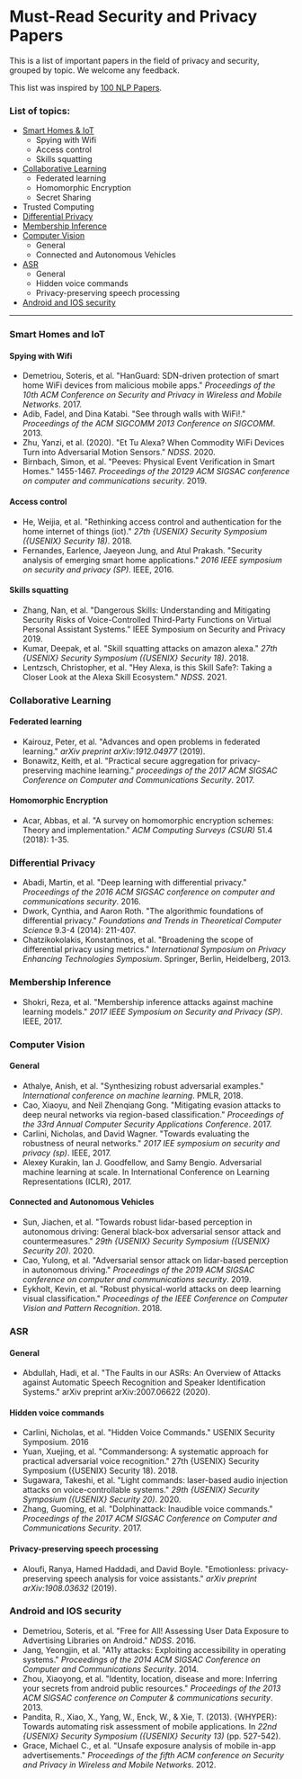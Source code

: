 # Must-Read Security and Privacy Papers

This is a list of important papers in the field of privacy and security, grouped by topic. We welcome any feedback.

This list was inspired by [100 NLP Papers](https://github.com/mhagiwara/100-nlp-papers).

### List of topics: 
- [Smart Homes & IoT](#smart-homes-and-iot)
	- Spying with Wifi
	- Access control
	- Skills squatting 
- [Collaborative Learning](#collaborative-learning)
	- Federated learning
	- Homomorphic Encryption
	- Secret Sharing
- Trusted Computing
- [Differential Privacy](#differential-privacy)
- [Membership Inference](#membership-inference)
- [Computer Vision](#computer-vision)
	- General
	- Connected and Autonomous Vehicles
- [ASR](#asr)
	- General
	- Hidden voice commands
	- Privacy-preserving speech processing
-  [Android and IOS security](#android-and-ios-security)

---

### Smart Homes and IoT

#### Spying with Wifi
- Demetriou, Soteris, et al. "HanGuard: SDN-driven protection of smart home WiFi devices from malicious mobile apps." _Proceedings of the 10th ACM Conference on Security and Privacy in Wireless and Mobile Networks_. 2017.
- Adib, Fadel, and Dina Katabi. "See through walls with WiFi!." _Proceedings of the ACM SIGCOMM 2013 Conference on SIGCOMM_. 2013.
- Zhu, Yanzi, et al. (2020). "Et Tu Alexa? When Commodity WiFi Devices Turn into Adversarial Motion Sensors." _NDSS_. 2020. 
- Birnbach, Simon, et al. "Peeves: Physical Event Verification in Smart Homes." 1455-1467. _Proceedings of the 20129 ACM SIGSAC conference on computer and communications security_.  2019. 

#### Access control
- He, Weijia, et al. "Rethinking access control and authentication for the home internet of things (iot)." _27th {USENIX} Security Symposium ({USENIX} Security 18)_. 2018.
- Fernandes, Earlence, Jaeyeon Jung, and Atul Prakash. "Security analysis of emerging smart home applications." _2016 IEEE symposium on security and privacy (SP)_. IEEE, 2016.

 #### Skills squatting 
 - Zhang, Nan, et al. "Dangerous Skills: Understanding and Mitigating Security Risks of Voice-Controlled Third-Party Functions on Virtual Personal Assistant Systems." IEEE Symposium on Security and Privacy 2019. 
- Kumar, Deepak, et al. "Skill squatting attacks on amazon alexa." _27th {USENIX} Security Symposium ({USENIX} Security 18)_. 2018.
- Lentzsch, Christopher, et al. "Hey Alexa, is this Skill Safe?: Taking a Closer Look at the Alexa Skill Ecosystem."  _NDSS_. 2021. 

### Collaborative Learning

#### Federated learning
- Kairouz, Peter, et al. "Advances and open problems in federated learning." _arXiv preprint arXiv:1912.04977_ (2019).
- Bonawitz, Keith, et al. "Practical secure aggregation for privacy-preserving machine learning." _proceedings of the 2017 ACM SIGSAC Conference on Computer and Communications Security_. 2017.

#### Homomorphic Encryption
- Acar, Abbas, et al. "A survey on homomorphic encryption schemes: Theory and implementation." _ACM Computing Surveys (CSUR)_ 51.4 (2018): 1-35.

### Differential Privacy
- Abadi, Martin, et al. "Deep learning with differential privacy." _Proceedings of the 2016 ACM SIGSAC conference on computer and communications security_. 2016.
- Dwork, Cynthia, and Aaron Roth. "The algorithmic foundations of differential privacy." _Foundations and Trends in Theoretical Computer Science_ 9.3-4 (2014): 211-407.
- Chatzikokolakis, Konstantinos, et al. "Broadening the scope of differential privacy using metrics." _International Symposium on Privacy Enhancing Technologies Symposium_. Springer, Berlin, Heidelberg, 2013.


### Membership Inference
- Shokri, Reza, et al. "Membership inference attacks against machine learning models." _2017 IEEE Symposium on Security and Privacy (SP)_. IEEE, 2017.

### Computer Vision
#### General
- Athalye, Anish, et al. "Synthesizing robust adversarial examples." _International conference on machine learning_. PMLR, 2018.
- Cao, Xiaoyu, and Neil Zhenqiang Gong. "Mitigating evasion attacks to deep neural networks via region-based classification." _Proceedings of the 33rd Annual Computer Security Applications Conference_. 2017.
- Carlini, Nicholas, and David Wagner. "Towards evaluating the robustness of neural networks." _2017 IEE symposium on security and privacy (sp)_. IEEE, 2017.
- Alexey Kurakin, Ian J. Goodfellow, and Samy Bengio. Adversarial machine learning at scale. In International Conference on Learning Representations (ICLR), 2017.

#### Connected and Autonomous Vehicles
- Sun, Jiachen, et al. "Towards robust lidar-based perception in autonomous driving: General black-box adversarial sensor attack and countermeasures." _29th {USENIX} Security Symposium ({USENIX} Security 20)_. 2020.
- Cao, Yulong, et al. "Adversarial sensor attack on lidar-based perception in autonomous driving." _Proceedings of the 2019 ACM SIGSAC conference on computer and communications security_. 2019.
- Eykholt, Kevin, et al. "Robust physical-world attacks on deep learning visual classification." _Proceedings of the IEEE Conference on Computer Vision and Pattern Recognition_. 2018.

### ASR 
#### General
- Abdullah, Hadi, et al. "The Faults in our ASRs: An Overview of Attacks against Automatic Speech Recognition and Speaker Identification Systems." arXiv preprint arXiv:2007.06622 (2020).

#### Hidden voice commands
- Carlini, Nicholas, et al. "Hidden Voice Commands." USENIX Security Symposium. 2016
- Yuan, Xuejing, et al. "Commandersong: A systematic approach for practical adversarial voice recognition." 27th {USENIX} Security Symposium ({USENIX} Security 18). 2018.
- Sugawara, Takeshi, et al. "Light commands: laser-based audio injection attacks on voice-controllable systems." _29th {USENIX} Security Symposium ({USENIX} Security 20)_. 2020.
- Zhang, Guoming, et al. "Dolphinattack: Inaudible voice commands." _Proceedings of the 2017 ACM SIGSAC Conference on Computer and Communications Security_. 2017.

#### Privacy-preserving speech processing
- Aloufi, Ranya, Hamed Haddadi, and David Boyle. "Emotionless: privacy-preserving speech analysis for voice assistants." _arXiv preprint arXiv:1908.03632_ (2019).

### Android and IOS security 
- Demetriou, Soteris, et al. "Free for All! Assessing User Data Exposure to Advertising Libraries on Android." _NDSS_. 2016.
- Jang, Yeongjin, et al. "A11y attacks: Exploiting accessibility in operating systems." _Proceedings of the 2014 ACM SIGSAC Conference on Computer and Communications Security_. 2014.
- Zhou, Xiaoyong, et al. "Identity, location, disease and more: Inferring your secrets from android public resources." _Proceedings of the 2013 ACM SIGSAC conference on Computer & communications security_. 2013.
- Pandita, R., Xiao, X., Yang, W., Enck, W., & Xie, T. (2013). {WHYPER}: Towards automating risk assessment of mobile applications. In _22nd {USENIX} Security Symposium ({USENIX} Security 13)_ (pp. 527-542).
- Grace, Michael C., et al. "Unsafe exposure analysis of mobile in-app advertisements." _Proceedings of the fifth ACM conference on Security and Privacy in Wireless and Mobile Networks_. 2012.
